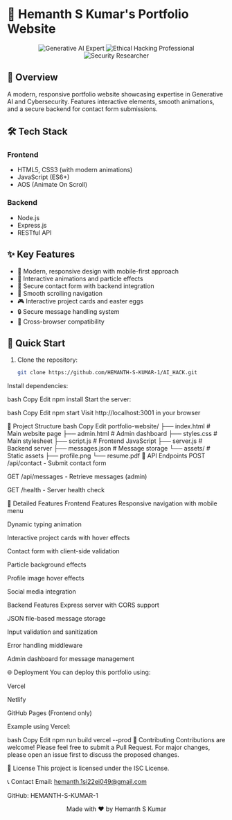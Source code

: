 # 🚀 Hemanth S Kumar's Portfolio Website

<div align="center">
  <img src="https://img.shields.io/badge/Generative%20AI-Expert-blue" alt="Generative AI Expert"/>
  <img src="https://img.shields.io/badge/Ethical%20Hacking-Professional-red" alt="Ethical Hacking Professional"/>
  <img src="https://img.shields.io/badge/Security%20Researcher-Active-green" alt="Security Researcher"/>
</div>

## 🌟 Overview

A modern, responsive portfolio website showcasing expertise in Generative AI and Cybersecurity. Features interactive elements, smooth animations, and a secure backend for contact form submissions.

## 🛠️ Tech Stack

### Frontend
- HTML5, CSS3 (with modern animations)
- JavaScript (ES6+)
- AOS (Animate On Scroll)

### Backend
- Node.js
- Express.js
- RESTful API

## ✨ Key Features

- 🎨 Modern, responsive design with mobile-first approach
- 🌈 Interactive animations and particle effects
- 📝 Secure contact form with backend integration
- 🎯 Smooth scrolling navigation
- 🎮 Interactive project cards and easter eggs
- 🔒 Secure message handling system
- 📱 Cross-browser compatibility

## 🚀 Quick Start

1. Clone the repository:
   ```bash
   git clone https://github.com/HEMANTH-S-KUMAR-1/AI_HACK.git
Install dependencies:

bash
Copy
Edit
npm install
Start the server:

bash
Copy
Edit
npm start
Visit http://localhost:3001 in your browser

📁 Project Structure
bash
Copy
Edit
portfolio-website/
├── index.html          # Main website page
├── admin.html          # Admin dashboard
├── styles.css          # Main stylesheet
├── script.js           # Frontend JavaScript
├── server.js           # Backend server
├── messages.json       # Message storage
└── assets/             # Static assets
    ├── profile.png
    └── resume.pdf
🔧 API Endpoints
POST /api/contact - Submit contact form

GET /api/messages - Retrieve messages (admin)

GET /health - Server health check

🧩 Detailed Features
Frontend Features
Responsive navigation with mobile menu

Dynamic typing animation

Interactive project cards with hover effects

Contact form with client-side validation

Particle background effects

Profile image hover effects

Social media integration

Backend Features
Express server with CORS support

JSON file-based message storage

Input validation and sanitization

Error handling middleware

Admin dashboard for message management

🌐 Deployment
You can deploy this portfolio using:

Vercel

Netlify

GitHub Pages (Frontend only)

Example using Vercel:

bash
Copy
Edit
npm run build
vercel --prod
🤝 Contributing
Contributions are welcome! Please feel free to submit a Pull Request. For major changes, please open an issue first to discuss the proposed changes.

📝 License
This project is licensed under the ISC License.

📞 Contact
Email: hemanth.1si22ei049@gmail.com

GitHub: HEMANTH-S-KUMAR-1

<div align="center"> Made with ❤️ by Hemanth S Kumar </div>